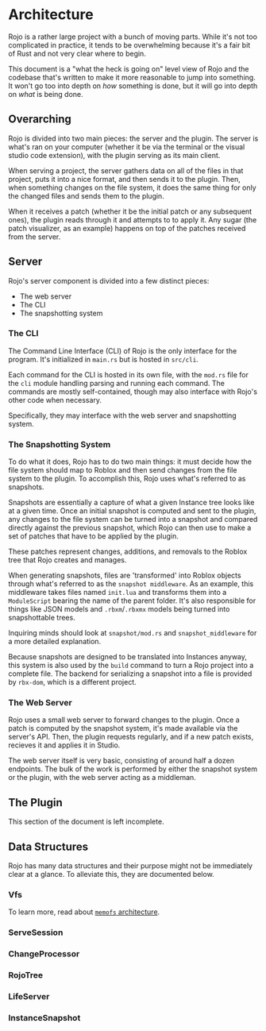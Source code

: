 # Architecture

Rojo is a rather large project with a bunch of moving parts. While it's not too complicated in practice, it tends to be overwhelming because it's a fair bit of Rust and not very clear where to begin.

This document is a "what the heck is going on" level view of Rojo and the codebase that's written to make it more reasonable to jump into something. It won't go too into depth on *how* something is done, but it will go into depth on *what* is being done.

## Overarching

Rojo is divided into two main pieces: the server and the plugin. The server is what's ran on your computer (whether it be via the terminal or the visual studio code extension), with the plugin serving as its main client.

When serving a project, the server gathers data on all of the files in that project, puts it into a nice format, and then sends it to the plugin. Then, when something changes on the file system, it does the same thing for only the changed files and sends them to the plugin.

When it receives a patch (whether it be the initial patch or any subsequent ones), the plugin reads through it and attempts to to apply it. Any sugar (the patch visualizer, as an example) happens on top of the patches received from the server.

## Server

Rojo's server component is divided into a few distinct pieces:

- The web server
- The CLI
- The snapshotting system

### The CLI

The Command Line Interface (CLI) of Rojo is the only interface for the program. It's initialized in `main.rs` but is hosted in `src/cli`.

Each command for the CLI is hosted in its own file, with the `mod.rs` file for the `cli` module handling parsing and running each command. The commands are mostly self-contained, though may also interface with Rojo's other code when necessary.

Specifically, they may interface with the web server and snapshotting system.

### The Snapshotting System

To do what it does, Rojo has to do two main things: it must decide how the file system should map to Roblox and then send changes from the file system to the plugin. To accomplish this, Rojo uses what's referred to as snapshots.

Snapshots are essentially a capture of what a given Instance tree looks like at a given time. Once an initial snapshot is computed and sent to the plugin, any changes to the file system can be turned into a snapshot and compared directly against the previous snapshot, which Rojo can then use to make a set of patches that have to be applied by the plugin.

These patches represent changes, additions, and removals to the Roblox tree that Rojo creates and manages.

When generating snapshots, files are 'transformed' into Roblox objects through what's referred to as the `snapshot middleware`. As an example, this middleware takes files named `init.lua` and transforms them into a `ModuleScript` bearing the name of the parent folder. It's also responsible for things like JSON models and `.rbxm`/`.rbxmx` models being turned into snapshottable trees.

Inquiring minds should look at `snapshot/mod.rs` and `snapshot_middleware` for a more detailed explanation.

Because snapshots are designed to be translated into Instances anyway, this system is also used by the `build` command to turn a Rojo project into a complete file. The backend for serializing a snapshot into a file is provided by `rbx-dom`, which is a different project.

### The Web Server

Rojo uses a small web server to forward changes to the plugin. Once a patch is computed by the snapshot system, it's made available via the server's API. Then, the plugin requests regularly, and if a new patch exists, recieves it and applies it in Studio.

The web server itself is very basic, consisting of around half a dozen endpoints. The bulk of the work is performed by either the snapshot system or the plugin, with the web server acting as a middleman.

## The Plugin

This section of the document is left incomplete.

## Data Structures

Rojo has many data structures and their purpose might not be immediately clear at a glance. To alleviate this, they are documented below.

### Vfs

To learn more, read about [`memofs` architecture](crates/memofs/ARCHITECTURE.md).

### ServeSession

### ChangeProcessor

### RojoTree

### LifeServer

### InstanceSnapshot
